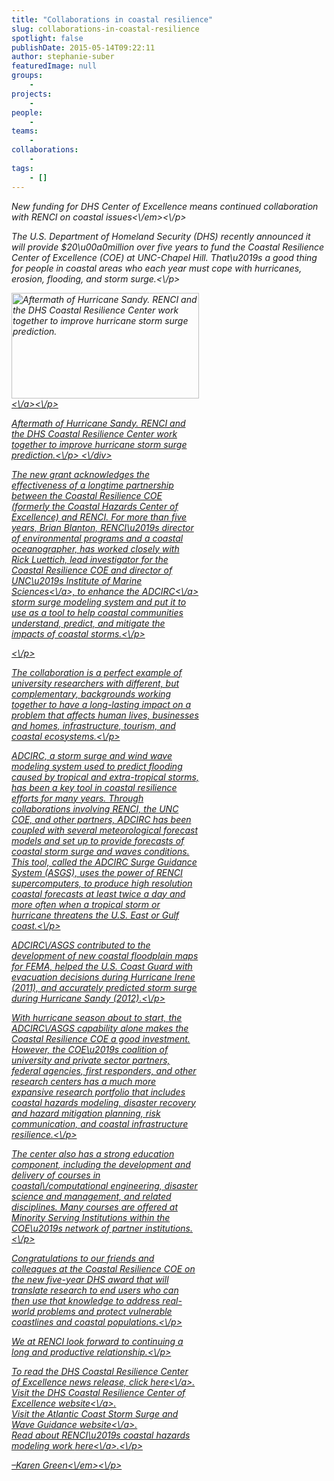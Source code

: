 ```yaml
---
title: "Collaborations in coastal resilience"
slug: collaborations-in-coastal-resilience
spotlight: false
publishDate: 2015-05-14T09:22:11
author: stephanie-suber
featuredImage: null
groups:
    - 
projects:
    - 
people:
    - 
teams: 
    - 
collaborations:
    - 
tags:
    - []
---
```

<p><em>New funding for DHS Center of Excellence means continued collaboration with RENCI on coastal issues<\/em><\/p>
<p>The U.S. Department of Homeland Security (DHS) recently announced it will provide $20\u00a0million over five years to fund the Coastal Resilience Center of Excellence (COE) at UNC-Chapel Hill. That\u2019s a good thing for people in coastal areas who each year must cope with hurricanes, erosion, flooding, and storm surge.<\/p>
<div id="attachment_14820" class="wp-caption alignright" style="width: 300px"><a href="http:\/\/renci.org\/wp-content\/uploads\/2015\/05\/sandy_acy_640.jpg"  rel="lightbox[roadtrip]"><img class="size-medium wp-image-14820" src="http:\/\/renci.org\/wp-content\/uploads\/2015\/05\/sandy_acy_640-300x169.jpg" alt="Aftermath of Hurricane Sandy. RENCI and the DHS Coastal Resilience Center work together to improve hurricane storm surge prediction." width="300" height="169" srcset="https:\/\/renci.org\/wp-content\/uploads\/2015\/05\/sandy_acy_640-300x169.jpg 300w, https:\/\/renci.org\/wp-content\/uploads\/2015\/05\/sandy_acy_640.jpg 640w" sizes="(max-width: 300px) 100vw, 300px" \/><\/a><\/p>
<p class="wp-caption-text">Aftermath of Hurricane Sandy. RENCI and the DHS Coastal Resilience Center work together to improve hurricane storm surge prediction.<\/p>
<\/div>
<p>The new grant acknowledges the effectiveness of a longtime partnership between the Coastal Resilience COE (formerly the Coastal Hazards Center of Excellence) and RENCI. For more than five years, Brian Blanton, RENCI\u2019s director of environmental programs and a coastal oceanographer, has worked closely with Rick Luettich, lead investigator for the Coastal Resilience COE and director of UNC\u2019s <a href="http:\/\/ims.unc.edu\/">Institute of Marine Sciences<\/a>, to enhance the <a href="http:\/\/adcirc.org\/">ADCIRC<\/a> storm surge modeling system and put it to use as a tool to help coastal communities understand, predict, and mitigate the impacts of coastal storms.<\/p>
<p><!--more--><\/p>
<p>The collaboration is a perfect example of university researchers with different, but complementary, backgrounds working together to have a long-lasting impact on a problem that affects human lives, businesses and homes, infrastructure, tourism, and coastal ecosystems.<\/p>
<p>ADCIRC, a storm surge and wind wave modeling system used to predict flooding caused by tropical and extra-tropical storms, has been a key tool in coastal resilience efforts for many years. Through collaborations involving RENCI, the UNC COE, and other partners, ADCIRC has been coupled with several meteorological forecast models and set up to provide forecasts of coastal storm surge and waves conditions. This tool, called the ADCIRC Surge Guidance System (ASGS), uses the power of RENCI supercomputers, to produce high resolution coastal forecasts at least twice a day and more often when a tropical storm or hurricane threatens the U.S. East or Gulf coast.<\/p>
<p>ADCIRC\/ASGS contributed to the development of new coastal floodplain maps for FEMA, helped the U.S. Coast Guard with evacuation decisions during Hurricane Irene (2011), and accurately predicted storm surge during Hurricane Sandy (2012).<\/p>
<p>With hurricane season about to start, the ADCIRC\/ASGS capability alone makes the Coastal Resilience COE a good investment. However, the COE\u2019s coalition of university and private sector partners, federal agencies, first responders, and other research centers has a much more expansive research portfolio that includes coastal hazards modeling, disaster recovery and hazard mitigation planning, risk communication, and coastal infrastructure resilience.<\/p>
<p>The center also has a strong education component, including the development and delivery of courses in coastal\/computational engineering, disaster science and management, and related disciplines. Many courses are offered at Minority Serving Institutions within the COE\u2019s network of partner institutions.<\/p>
<p>Congratulations to our friends and colleagues at the Coastal Resilience COE on the new five-year DHS award that will translate research to end users who can then use that knowledge to address real-world problems and protect vulnerable coastlines and coastal populations.<\/p>
<p>We at RENCI look forward to continuing a long and productive relationship.<\/p>
<p>To read the DHS Coastal Resilience Center of Excellence news release, click <a href="http:\/\/www.dhs.gov\/science-and-technology\/news\/2015\/04\/09\/dhs-st-selects-university-north-carolina-chapel-hill-coastal">here<\/a>.<br \/>
Visit the DHS Coastal Resilience Center of Excellence <a href="http:\/\/coastalhazardscenter.org\/">website<\/a>.<br \/>
Visit the Atlantic Coast Storm Surge and Wave Guidance <a href="http:\/\/nc-cera.renci.org\/">website<\/a>.<br \/>
Read about RENCI\u2019s coastal hazards modeling work <a href="http:\/\/renci.org\/research\/coastal-hazards-modeling\/">here<\/a>.<\/p>
<p><em>&#8211;Karen Green<\/em><\/p>

